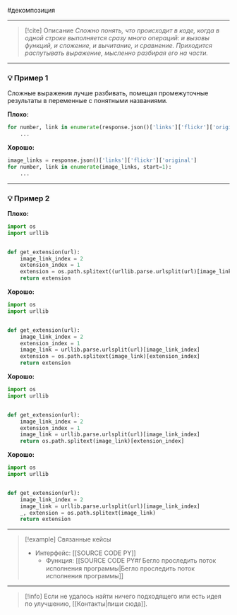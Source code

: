 #декомпозиция 
***

> [!cite] Описание
>_Сложно понять, что происходит в коде, когда в одной строке выполняется сразу много операций: и вызовы функций, и сложение, и вычитание, и сравнение. Приходится распутывать выражение, мысленно разбирая его на части._

***
### 💡 Пример 1
Сложные выражения лучше разбивать, помещая промежуточные результаты в переменные с понятными названиями.

**Плохо:**
```python
for number, link in enumerate(response.json()['links']['flickr']['original'], start=1):
	...
```

**Хорошо:**
```python
image_links = response.json()['links']['flickr']['original']
for number, link in enumerate(image_links, start=1):
	...
```

***
### 💡 Пример 2


**Плохо:**
```python
import os
import urllib


def get_extension(url):
	image_link_index = 2
	extension_index = 1
	extension = os.path.splitext((urllib.parse.urlsplit(url)[image_link_index]))[extension_index]
	return extension
```

**Хорошо:**
```python
import os
import urllib


def get_extension(url):
	image_link_index = 2
	extension_index = 1
	image_link = urllib.parse.urlsplit(url)[image_link_index]
	extension = os.path.splitext(image_link)[extension_index]
	return extension
```

**Хорошо:**
```python
import os
import urllib


def get_extension(url):
	image_link_index = 2
	extension_index = 1
	image_link = urllib.parse.urlsplit(url)[image_link_index]
	return os.path.splitext(image_link)[extension_index]
```

**Хорошо:**
```python
import os
import urllib


def get_extension(url):
	image_link_index = 2
	image_link = urllib.parse.urlsplit(url)[image_link_index]
	_, extension = os.path.splitext(image_link)
	return extension
```

***

> [!example] Связанные кейсы
>- Интерфейс: [[SOURCE CODE PY]]
>	- Функция: [[SOURCE CODE PY#𝑓 Бегло проследить поток исполнения программы|Бегло проследить поток исполнения программы]]

***

> [!info]
> Если не удалось найти ничего подходящего или есть идея по улучшению, [[Контакты|пиши сюда]].
